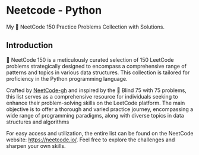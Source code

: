 # Neetcode - Python

My 🚀 NeetCode 150 Practice Problems Collection with Solutions.

## Introduction

🚀 NeetCode 150 is a meticulously curated selection of 150 LeetCode problems strategically designed to encompass a comprehensive range of patterns and topics in various data structures. This collection is tailored for proficiency in the Python programming language.

Crafted by [NeetCode-gh](https://github.com/neetcode-gh) and inspired by the 🧠 Blind 75 with 75 problems, this list serves as a comprehensive resource for individuals seeking to enhance their problem-solving skills on the LeetCode platform. The main objective is to offer a thorough and varied practice journey, encompassing a wide range of programming paradigms, along with diverse topics in data structures and algorithms

For easy access and utilization, the entire list can be found on the NeetCode website: https://neetcode.io/. Feel free to explore the challenges and sharpen your own skills.
